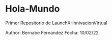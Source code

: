 # Hola-Mundo
Primer Repositorio de LaunchX-InnivacionVirtual


Author: Bernabe Fernandez
Fecha: 10/02/22
